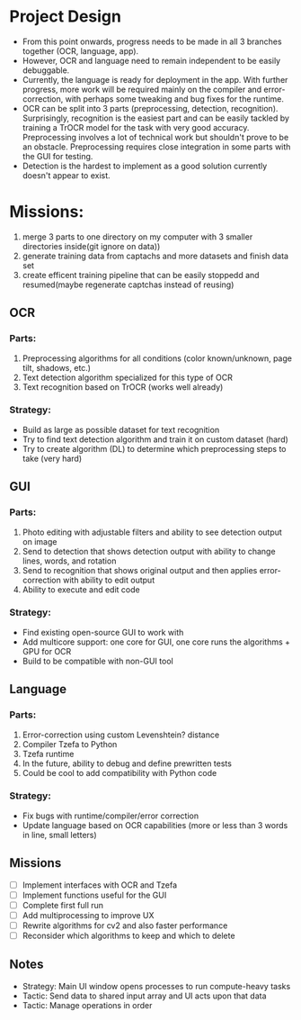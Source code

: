 # Project Design

- From this point onwards, progress needs to be made in all 3 branches together (OCR, language, app).
- However, OCR and language need to remain independent to be easily debuggable.
- Currently, the language is ready for deployment in the app. With further progress, more work will be required mainly on the compiler and error-correction, with perhaps some tweaking and bug fixes for the runtime.
- OCR can be split into 3 parts (preprocessing, detection, recognition). Surprisingly, recognition is the easiest part and can be easily tackled by training a TrOCR model for the task with very good accuracy. Preprocessing involves a lot of technical work but shouldn't prove to be an obstacle. Preprocessing requires close integration in some parts with the GUI for testing.
- Detection is the hardest to implement as a good solution currently doesn't appear to exist.
# Missions:
1. merge 3 parts to one directory on my computer with 3 smaller directories inside(git ignore on data))
2. generate training data from captachs and more datasets and finish data set
3. create efficent training pipeline that can be easily stoppedd and resumed(maybe regenerate captchas instead of reusing)

## OCR

### Parts:
1. Preprocessing algorithms for all conditions (color known/unknown, page tilt, shadows, etc.)
2. Text detection algorithm specialized for this type of OCR
3. Text recognition based on TrOCR (works well already)

### Strategy:
- Build as large as possible dataset for text recognition
- Try to find text detection algorithm and train it on custom dataset (hard)
- Try to create algorithm (DL) to determine which preprocessing steps to take (very hard)

## GUI

### Parts:
1. Photo editing with adjustable filters and ability to see detection output on image
2. Send to detection that shows detection output with ability to change lines, words, and rotation
3. Send to recognition that shows original output and then applies error-correction with ability to edit output
4. Ability to execute and edit code

### Strategy:
- Find existing open-source GUI to work with
- Add multicore support: one core for GUI, one core runs the algorithms + GPU for OCR
- Build to be compatible with non-GUI tool

## Language

### Parts:
1. Error-correction using custom Levenshtein? distance
2. Compiler Tzefa to Python
3. Tzefa runtime
4. In the future, ability to debug and define prewritten tests
5. Could be cool to add compatibility with Python code

### Strategy:
- Fix bugs with runtime/compiler/error correction
- Update language based on OCR capabilities (more or less than 3 words in line, small letters)

## Missions

- [ ] Implement interfaces with OCR and Tzefa
- [ ] Implement functions useful for the GUI
- [ ] Complete first full run
- [ ] Add multiprocessing to improve UX
- [ ] Rewrite algorithms for cv2 and also faster performance
- [ ] Reconsider which algorithms to keep and which to delete

## Notes

- Strategy: Main UI window opens processes to run compute-heavy tasks
- Tactic: Send data to shared input array and UI acts upon that data
- Tactic: Manage operations in order
